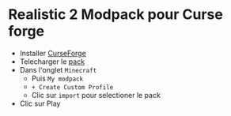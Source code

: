 # Realistic 2 Modpack pour Curse forge

* Installer [CurseForge](https://curseforge.overwolf.com/)
* Telecharger le [pack](https://github.com/FaustVX/mc-Realistic_2/releases/latest)
* Dans l'onglet `Minecraft`
    * Puis `My modpack`
    * `+ Create Custom Profile`
    * Clic sur `import` pour selectioner le pack
* Clic sur Play
